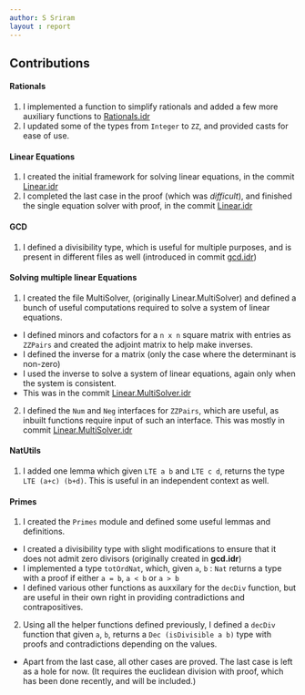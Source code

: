 ```yaml
---
author: S Sriram
layout : report
---
```


## Contributions
#### Rationals
1. I implemented a function to simplify rationals and added a few more auxiliary functions to [Rationals.idr](https://github.com/siddhartha-gadgil/LTS2019/commit/f3333ebc609f4807cebee152a4b4691fdff298bb)
2. I updated some of the types from `Integer` to `ZZ`, and provided casts for ease of use.

#### Linear Equations
1. I created the initial framework for solving linear equations, in the commit [Linear.idr](https://github.com/siddhartha-gadgil/LTS2019/commit/55bd91abd5b018088f85c3af26941d2d7a788f11)
2. I completed the last case in the proof (which was _difficult_), and finished the single equation solver with proof, in the commit [Linear.idr](https://github.com/siddhartha-gadgil/LTS2019/commit/4d81e7e8dfb585de2e09997a5537b62092fbe4b5)

#### GCD
1. I defined a divisibility type, which is useful for multiple purposes, and is present in different files as well (introduced in commit [gcd.idr](https://github.com/siddhartha-gadgil/LTS2019/commit/62a2c8e960d6ecf9956b21e8d3037b0f71ac3521))

#### Solving multiple linear Equations
1. I created the file MultiSolver, (originally Linear.MultiSolver) and defined a bunch of useful computations required to solve a system of linear equations.
  - I defined minors and cofactors for a `n x n` square matrix with entries as `ZZPairs` and created the adjoint matrix to help make inverses.
  - I defined the inverse for a matrix (only the case where the determinant is non-zero)
  - I used the inverse to solve a system of linear equations, again only when the system is consistent.
  - This was in the commit [Linear.MultiSolver.idr](https://github.com/siddhartha-gadgil/LTS2019/commit/228398917996fa51a64aa4eb5d312d59dc796a63)
2. I defined the `Num` and `Neg` interfaces for `ZZPairs`, which are useful, as inbuilt functions require input of such an interface. This was mostly in commit [Linear.MultiSolver.idr](https://github.com/siddhartha-gadgil/LTS2019/commit/74a47fb42abdeb7281f7524a1460922cb7fb8bff)

#### NatUtils
1. I added one lemma which given `LTE a b` and `LTE c d`, returns the type `LTE (a+c) (b+d)`. This is useful in an independent context as well.

#### Primes
1. I created the `Primes` module and defined some useful lemmas and definitions.
  - I created a divisibility type with slight modifications to ensure that it does not admit zero divisors (originally created in __gcd.idr__)
  - I implemented a type `totOrdNat`, which, given `a`, `b` : `Nat` returns a type with a proof if either `a = b`, `a < b` or `a > b`
  - I defined various other functions as auxxilary for the `decDiv` function, but are useful in their own right in providing contradictions and contrapositives.
2. Using all the helper functions defined previously, I defined a `decDiv` function that given `a`, `b`, returns a `Dec (isDivisible a b)` type with proofs and contradictions depending on the values.
  - Apart from the last case, all other cases are proved. The last case is left as a hole for now. (It requires the euclidean division with proof, which has been done recently, and will be included.)
